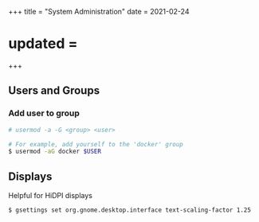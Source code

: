 +++
title = "System Administration"
date = 2021-02-24
# updated = 
+++

## Users and Groups

### Add user to group

```bash
# usermod -a -G <group> <user>

# For example, add yourself to the 'docker' group
$ usermod -aG docker $USER
```

## Displays

Helpful for HiDPI displays

```bash
$ gsettings set org.gnome.desktop.interface text-scaling-factor 1.25
```
